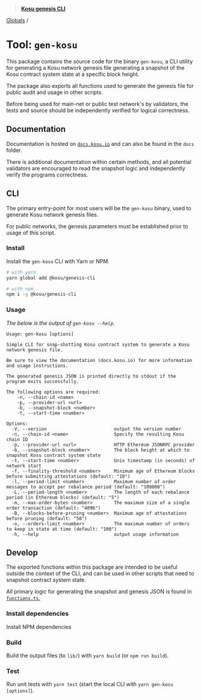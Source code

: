 > **[Kosu genesis CLI](README.md)**

[Globals](globals.md) /

# Tool: `gen-kosu`

This package contains the source code for the binary `gen-kosu`, a CLI utility for generating a Kosu network genesis file generating a snapshot of the Kosu contract system state at a specific block height.

The package also exports all functions used to generate the genesis file for public audit and usage in other scripts.

Before being used for main-net or public test network's by validators, the tests and source should be independently verified for logical correctness.

## Documentation

Documentation is hosted on [`docs.kosu.io`](https://docs.kosu.io/) and can also be found in the `docs` folder.

There is additional documentation within certain methods, and all potential validators are encouraged to read the snapshot logic and independently verify the programs correctness.

## CLI

The primary entry-point for most users will be the `gen-kosu` binary, used to generate Kosu network genesis files.

For public networks, the genesis parameters must be established prior to usage of this script.

### Install

Install the `gen-kosu` CLI with Yarn or NPM.

```bash
# with yarn
yarn global add @kosu/genesis-cli

# with npm
npm i -g @kosu/genesis-cli
```

### Usage

_The below is the output of `gen-kosu --help`._

```
Usage: gen-kosu [options]

Simple CLI for snap-shotting Kosu contract system to generate a Kosu network genesis file.

Be sure to view the documentation (docs.kosu.io) for more information and usage instructions.

The generated genesis JSON is printed directly to stdout if the program exits successfully.

The following options are required:
    -n, --chain-id <name>
    -p, --provider-url <url>
    -b, --snapshot-block <number>
    -t, --start-time <number>

Options:
  -V, --version                         output the version number
  -n, --chain-id <name>                 Specify the resulting Kosu chain ID
  -p, --provider-url <url>              HTTP Ethereum JSONRPC provider
  -b, --snapshot-block <number>         The block height at which to snapshot Kosu contract system state
  -t, --start-time <number>             Unix timestamp (in seconds) of network start
  -f, --finality-threshold <number>     Minimum age of Ethereum blocks before submitting attestations (default: "10")
  -l, --period-limit <number>           Maximum number of order messages to accept per rebalance period (default: "100000")
  -L, --period-length <number>          The length of each rebalance period (in Ethereum blocks) (default: "5")
  -m, --max-order-bytes <number>        The maximum size of a single order transaction (default: "4096")
  -B, --blocks-before-pruning <number>  Maximum age of attestations before pruning (default: "50")
  -o, --orders-limit <number>           The maximum number of orders to keep in state at time (default: "100")
  -h, --help                            output usage information
```

## Develop

The exported functions within this package are intended to be useful outside the context of the CLI, and can be used in other scripts that need to snapshot contract system state.

All primary logic for generating the snapshot and genesis JSON is found in [`functions.ts`.](./src/functions.ts)

### Install dependencies

Install NPM dependencies

### Build

Build the output files (to `lib/`) with `yarn build` (or `npm run build`).

### Test

Run unit tests with `yarn test` (start the local CLI with `yarn gen-kosu [options]`).
